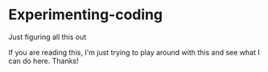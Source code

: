 # Experimenting-coding
Just figuring all this out

If you are reading this, I'm just trying to play around with this and see what I can do here. Thanks!
